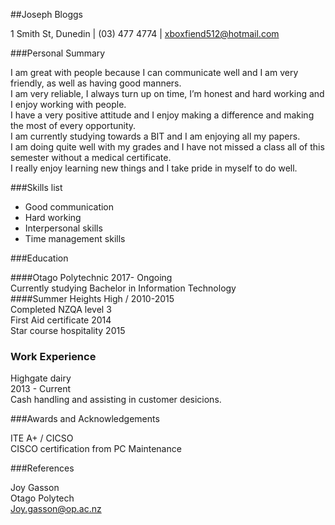 ##Joseph Bloggs

1 Smith St, Dunedin | (03) 477 4774 | xboxfiend512@hotmail.com 

###Personal Summary

I am great with people because I can communicate well and I am very friendly, as well as having good manners.  
I am very reliable, I always turn up on time, I’m honest and hard working and I enjoy working with people.   
I have a very positive attitude and I enjoy making a difference and making the most of every opportunity.   
I am currently studying towards a BIT and I am enjoying all my papers.  
I am doing quite well with my grades and I have not missed a class all of this semester without a medical certificate.   
I really enjoy learning new things and I take pride in myself to do well.
 
###Skills list
* Good communication
* Hard working
* Interpersonal skills
* Time management skills

###Education

####Otago Polytechnic 2017- Ongoing  
Currently studying Bachelor in Information Technology   
####Summer Heights High / 2010-2015  
Completed NZQA level 3  
First Aid certificate 2014  
Star course hospitality 2015

### Work Experience

Highgate dairy  
2013 - Current  
Cash handling and assisting in customer desicions.

###Awards and Acknowledgements

ITE A+ / CICSO  
CISCO certification from PC Maintenance  

###References

Joy Gasson  
Otago Polytech  
Joy.gasson@op.ac.nz  
